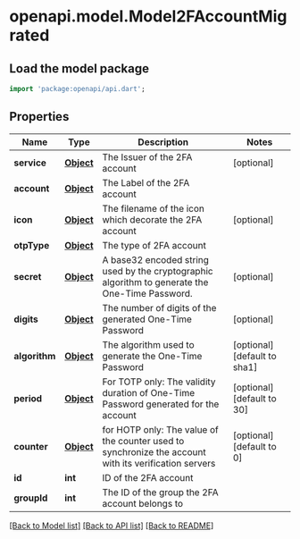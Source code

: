 # openapi.model.Model2FAccountMigrated

## Load the model package
```dart
import 'package:openapi/api.dart';
```

## Properties
Name | Type | Description | Notes
------------ | ------------- | ------------- | -------------
**service** | [**Object**](.md) | The Issuer of the 2FA account | [optional] 
**account** | [**Object**](.md) | The Label of the 2FA account | 
**icon** | [**Object**](.md) | The filename of the icon which decorate the 2FA account | [optional] 
**otpType** | [**Object**](Object.md) | The type of 2FA account | 
**secret** | [**Object**](.md) | A base32 encoded string used by the cryptographic algorithm to generate the One-Time Password. | [optional] 
**digits** | [**Object**](.md) | The number of digits of the generated One-Time Password | [optional] 
**algorithm** | [**Object**](Object.md) | The algorithm used to generate the One-Time Password | [optional] [default to sha1]
**period** | [**Object**](.md) | For TOTP only: The validity duration of One-Time Password generated for the account | [optional] [default to 30]
**counter** | [**Object**](.md) | for HOTP only: The value of the counter used to synchronize the account with its verification servers | [optional] [default to 0]
**id** | **int** | ID of the 2FA account | 
**groupId** | **int** | The ID of the group the 2FA account belongs to | 

[[Back to Model list]](../README.md#documentation-for-models) [[Back to API list]](../README.md#documentation-for-api-endpoints) [[Back to README]](../README.md)


